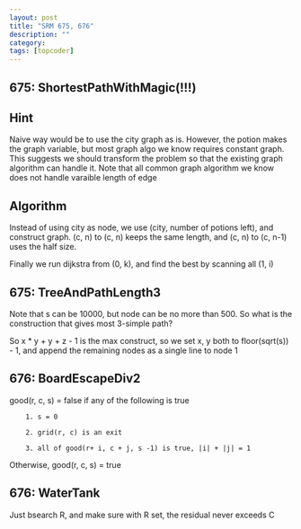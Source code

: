 ```yaml
---
layout: post
title: "SRM 675, 676" 
description: ""
category: 
tags: [topcoder]
---
```


675: ShortestPathWithMagic(!!!)
---------

Hint
--------
Naive way would be to use the city graph as is. However, the potion makes the graph variable, but most graph algo we know requires constant graph. This suggests we should transform the problem so that the existing graph algorithm can handle it. Note that all common graph algorithm we know does not handle varaible length of edge


Algorithm
---------
Instead of using city as node, we use (city, number of potions left), and construct graph. (c, n) to (c, n) keeps the same length, and (c, n) to (c, n-1) uses the half size.

Finally we run dijkstra from (0, k), and find the best by scanning all (1, i)


675: TreeAndPathLength3
-------
Note that s can be 10000, but node can be no more than 500. So what is the construction that gives most 3-simple path? 

So x * y + y + z - 1 is the max construct, so we set x, y both to floor(sqrt(s)) - 1, and append the remaining nodes as a single line to node 1


676: BoardEscapeDiv2
-------
good(r, c, s) = false if any of the following is true

```
	1. s = 0
	
	2. grid(r, c) is an exit

	3. all of good(r+ i, c + j, s -1) is true, |i| + |j| = 1

```

Otherwise, good(r, c, s) = true 


676: WaterTank
-------
Just bsearch R, and make sure with R set, the residual never exceeds C
